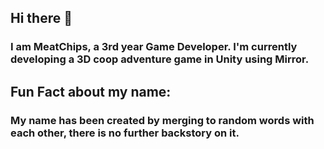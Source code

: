 ## Hi there 👋
### I am MeatChips, a 3rd year Game Developer. I'm currently developing a 3D coop adventure game in Unity using Mirror.

## Fun Fact about my name:
### My name has been created by merging to random words with each other, there is no further backstory on it.

<!--
**MeatChips/MeatChips** is a ✨ _special_ ✨ repository because its `README.md` (this file) appears on your GitHub profile.

Here are some ideas to get you started:

- 🔭 I’m currently working on ...
- 🌱 I’m currently learning ...
- 👯 I’m looking to collaborate on ...
- 🤔 I’m looking for help with ...
- 💬 Ask me about ...
- 📫 How to reach me: ...
- 😄 Pronouns: ...
- ⚡ Fun fact: ...
-->
